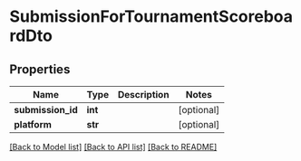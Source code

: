 # SubmissionForTournamentScoreboardDto

## Properties
Name | Type | Description | Notes
------------ | ------------- | ------------- | -------------
**submission_id** | **int** |  | [optional] 
**platform** | **str** |  | [optional] 

[[Back to Model list]](../README.md#documentation-for-models) [[Back to API list]](../README.md#documentation-for-api-endpoints) [[Back to README]](../README.md)

